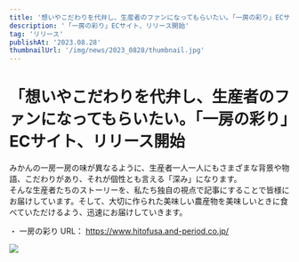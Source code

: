 ```yaml
---
title: '想いやこだわりを代弁し、生産者のファンになってもらいたい。「一房の彩り」ECサイト、リリース開始'
description: '「一房の彩り」ECサイト、リリース開始'
tag: 'リリース'
publishAt: '2023.08.28'
thumbnailUrl: '/img/news/2023_0828/thumbnail.jpg'
---
```


# 「想いやこだわりを代弁し、生産者のファンになってもらいたい。「一房の彩り」ECサイト、リリース開始

みかんの一房一房の味が異なるように、生産者一人一人にもさまざまな背景や物語、こだわりがあり、それが個性とも言える「深み」になります。  
そんな生産者たちのストーリーを、私たち独自の視点で記事にすることで皆様にお届けしています。そして、大切に作られた美味しい農産物を美味しいときに食べていただけるよう、迅速にお届けしていきます。

・ 一房の彩り URL： https://www.hitofusa.and-period.co.jp/


![](/img/news/2023_0828/content.JPG)
